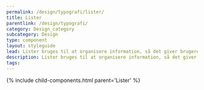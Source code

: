 ```yaml
---
permalink: /design/typografi/lister/
title: Lister
parentlink: /design/typografi/
category: Design_category
subcategory: Design
type: component
layout: styleguide
lead: Lister bruges til at organisere information, så det giver brugeren overblik.
description: Lister bruges til at organisere information, så det giver brugeren overblik.
tags: 
---
```



{% include child-components.html parent='Lister' %}
